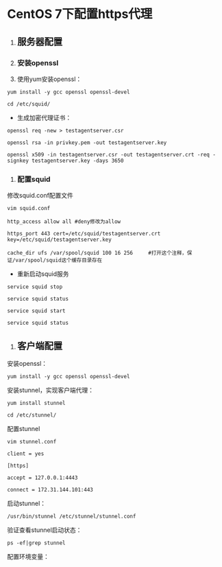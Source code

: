# CentOS 7下配置https代理

1. ## 服务器配置
2. ### 安装openssl
3. 使用yum安装openssl：

`yum install -y gcc openssl openssl-devel`

`cd /etc/squid/`

* 生成加密代理证书：

`openssl req -new > testagentserver.csr`

`openssl rsa -in privkey.pem -out testagentserver.key`

`openssl x509 -in testagentserver.csr -out testagentserver.crt -req -signkey testagentserver.key -days 3650`

1. ### 配置squid

修改squid.conf配置文件

`vim squid.conf`

`http_access allow all #deny修改为allow`

`https_port 443 cert=/etc/squid/testagentserver.crt key=/etc/squid/testagentserver.key`

`cache_dir ufs /var/spool/squid 100 16 256     #打开这个注释，保证/var/spool/squid这个缓存目录存在`

* 重新启动squid服务

`service squid stop`

`service squid status`

`service squid start`

`service squid status`

1. ## 客户端配置

安装openssl：

`yum install -y gcc openssl openssl-devel`

安装stunnel，实现客户端代理：

`yum install stunnel`

`cd /etc/stunnel/`

配置stunnel

`vim stunnel.conf`

`client = yes`

`[https]`

`accept = 127.0.0.1:4443`

`connect = 172.31.144.101:443`

启动stunnel：

`/usr/bin/stunnel /etc/stunnel/stunnel.conf`

验证查看stunnel启动状态：

`ps -ef|grep stunnel`

配置环境变量：



